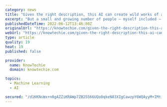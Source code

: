 ```yaml
---
category: news
title: "Given the right description, this AI can create wild works of art"
excerpt: "But a small and growing number of people – myself included – have been given access to experiment with it. As a researcher studying the nexus of technology and art, I was keen to see how well the program worked."
publishedDateTime: 2022-06-12T13:46:00Z
originalUrl: "https://knowtechie.com/given-the-right-description-this-ai-can-create-wild-works-of-art/"
webUrl: "https://knowtechie.com/given-the-right-description-this-ai-can-create-wild-works-of-art/"
type: article
quality: 19
heat: 19
published: false

provider:
  name: KnowTechie
  domain: knowtechie.com

topics:
  - Machine Learning
  - AI

secured: "/d1KKNsWx+n0gAZZiKRAWp7ZB25566UQo8qkeN83XIgCawzpY6WQAyyM+IMti9CsnxUSYizNdJcTfMasddCpNwq5Vrx8i94tQ/Hv9XSEQeg+TeGZ1p5rXl+HrA3uIbaNJyeTWY3iBKKgogS9E1tMkjJmXbBp+YlMHLML2AZpTa7MhvGf8VFgKrXSpIvnDxSrbhh1SaNgYj8D0a9QMJIxvS7vhTqlXv1JsnEJ8hBTKW4aXYk2BwLfYd1Wc9p/2Eh5tGRR5h2yYP+VuxhngHG9SU55m3WhlBxD69YePGT/qgUEoXix+Wuvk8ShZpCr3x7zAlv9u5I7KZFUhWXZm2V2NV+fHK/PoVo93oGTAec3JxY=;58OF6XWE9FlTOOuuBg9H3w=="
---
```


